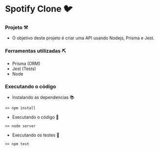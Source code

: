# Spotify Clone 🐦

### Projeto ⚒️
- O objetivo deste projeto é criar uma API usando Nodejs, Prisma e Jest.

### Ferramentas utilizadas ⛏️
- Prisma (ORM)
- Jest (Tests)
- Node

### Executando o código
- Instalando as dependencias 📚

```
>> npm install
```

- Executando o código 🚀
```
>> node server
```
- Executando os testes 🥳
````
>> npm test
````

